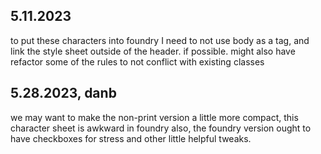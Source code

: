 ## 5.11.2023

to put these characters into foundry I need to not use body as a tag, and link the style sheet outside of the header. if possible. 
might also have refactor some of the rules to not conflict with existing classes

## 5.28.2023, danb

we may want to make the non-print version a little more compact, this character sheet is awkward in foundry
also, the foundry version ought to have checkboxes for stress and other little helpful tweaks. 